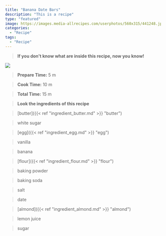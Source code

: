 ```yaml
---
title: "Banana Date Bars"
description: "This is a recipe"
type: "featured"
image: https://images.media-allrecipes.com/userphotos/560x315/441248.jpg
categories: 
  - "Recipe"
tags: 
  - "Recipe"
---
```



>**If you don't know what are inside this recipe, now you know!**

![](../images/Recipes-Banner.jpg)
> **Prepare Time:** 5 m


> **Cook Time:** 10 m


> **Total Time:** 15 m

> **Look the ingredients of this recipe**

> [butter]({{< ref "ingredient_butter.md" >}} "butter")

> white sugar

> [egg]({{< ref "ingredient_egg.md" >}} "egg")

> vanilla

> banana

> [flour]({{< ref "ingredient_flour.md" >}} "flour")

> baking powder

> baking soda

> salt

> date

> [almond]({{< ref "ingredient_almond.md" >}} "almond")

> lemon juice

> sugar

